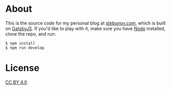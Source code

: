 # About

This is the source code for my personal blog at [stebunov.com](https://stebunov.com), which
is built on [GatsbyJS](https://www.gatsbyjs.com). If you'd like to play with it, make sure
you have [Node](https://nodejs.org) installed, clone the repo, and run:

```shell
$ npm install
$ npm run develop
```

# License

[CC BY 4.0](https://creativecommons.org/licenses/by/4.0/)
